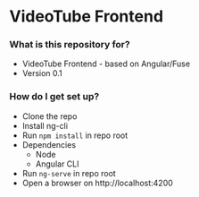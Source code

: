 # VideoTube Frontend #

### What is this repository for? ###

* VideoTube Frontend - based on Angular/Fuse 
* Version 0.1

### How do I get set up? ###

* Clone the repo
* Install ng-cli
* Run `npm install` in repo root
* Dependencies
  * Node
  * Angular CLI
* Run `ng-serve` in repo root
* Open a browser on http://localhost:4200

